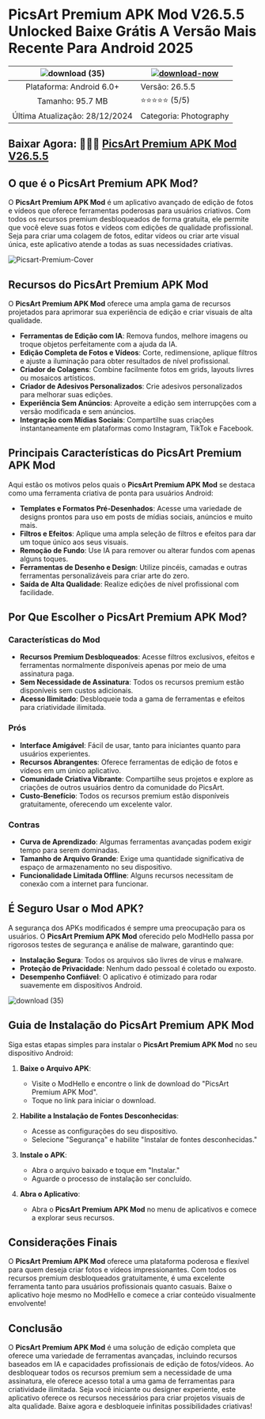 # PicsArt Premium APK Mod V26.5.5 Unlocked Baixe Grátis A Versão Mais Recente Para Android 2025

| ![download (35)](https://github.com/user-attachments/assets/6fb9b500-2dd8-449a-a685-d0b1dd553876) | [![download-now](https://github.com/user-attachments/assets/22657e67-9d2d-46af-a41a-5d365d2ddc1f)](https://modhello.com/picsart/)  |
|:-------------------------------------------------:|-----------------------|
| Plataforma: Android 6.0+                      | Versão: 26.5.5    |  
| Tamanho: 95.7 MB                                | ⭐️⭐️⭐️⭐️⭐️ (5/5) |  
| Última Atualização: 28/12/2024                      | Categoria: Photography |

## Baixar Agora: 🤞🤞🤞 [PicsArt Premium APK Mod V26.5.5](https://modhello.com/picsart/)

## O que é o PicsArt Premium APK Mod?
O **PicsArt Premium APK Mod** é um aplicativo avançado de edição de fotos e vídeos que oferece ferramentas poderosas para usuários criativos. Com todos os recursos premium desbloqueados de forma gratuita, ele permite que você eleve suas fotos e vídeos com edições de qualidade profissional. Seja para criar uma colagem de fotos, editar vídeos ou criar arte visual única, este aplicativo atende a todas as suas necessidades criativas.

![Picsart-Premium-Cover](https://github.com/user-attachments/assets/c501a25e-9059-4b7d-bbc4-65fc6f80baa3)


## Recursos do PicsArt Premium APK Mod
O **PicsArt Premium APK Mod** oferece uma ampla gama de recursos projetados para aprimorar sua experiência de edição e criar visuais de alta qualidade.

- **Ferramentas de Edição com IA**: Remova fundos, melhore imagens ou troque objetos perfeitamente com a ajuda da IA.
- **Edição Completa de Fotos e Vídeos**: Corte, redimensione, aplique filtros e ajuste a iluminação para obter resultados de nível profissional.
- **Criador de Colagens**: Combine facilmente fotos em grids, layouts livres ou mosaicos artísticos.
- **Criador de Adesivos Personalizados**: Crie adesivos personalizados para melhorar suas edições.
- **Experiência Sem Anúncios**: Aproveite a edição sem interrupções com a versão modificada e sem anúncios.
- **Integração com Mídias Sociais**: Compartilhe suas criações instantaneamente em plataformas como Instagram, TikTok e Facebook.


## Principais Características do PicsArt Premium APK Mod
Aqui estão os motivos pelos quais o **PicsArt Premium APK Mod** se destaca como uma ferramenta criativa de ponta para usuários Android:

- **Templates e Formatos Pré-Desenhados**: Acesse uma variedade de designs prontos para uso em posts de mídias sociais, anúncios e muito mais.
- **Filtros e Efeitos**: Aplique uma ampla seleção de filtros e efeitos para dar um toque único aos seus visuais.
- **Remoção de Fundo**: Use IA para remover ou alterar fundos com apenas alguns toques.
- **Ferramentas de Desenho e Design**: Utilize pincéis, camadas e outras ferramentas personalizáveis para criar arte do zero.
- **Saída de Alta Qualidade**: Realize edições de nível profissional com facilidade.


## Por Que Escolher o PicsArt Premium APK Mod?

### Características do Mod
- **Recursos Premium Desbloqueados**: Acesse filtros exclusivos, efeitos e ferramentas normalmente disponíveis apenas por meio de uma assinatura paga.
- **Sem Necessidade de Assinatura**: Todos os recursos premium estão disponíveis sem custos adicionais.
- **Acesso Ilimitado**: Desbloqueie toda a gama de ferramentas e efeitos para criatividade ilimitada.

### Prós
- **Interface Amigável**: Fácil de usar, tanto para iniciantes quanto para usuários experientes.
- **Recursos Abrangentes**: Oferece ferramentas de edição de fotos e vídeos em um único aplicativo.
- **Comunidade Criativa Vibrante**: Compartilhe seus projetos e explore as criações de outros usuários dentro da comunidade do PicsArt.
- **Custo-Benefício**: Todos os recursos premium estão disponíveis gratuitamente, oferecendo um excelente valor.

### Contras
- **Curva de Aprendizado**: Algumas ferramentas avançadas podem exigir tempo para serem dominadas.
- **Tamanho de Arquivo Grande**: Exige uma quantidade significativa de espaço de armazenamento no seu dispositivo.
- **Funcionalidade Limitada Offline**: Alguns recursos necessitam de conexão com a internet para funcionar.


## É Seguro Usar o Mod APK?
A segurança dos APKs modificados é sempre uma preocupação para os usuários. O **PicsArt Premium APK Mod** oferecido pelo ModHello passa por rigorosos testes de segurança e análise de malware, garantindo que:

- **Instalação Segura**: Todos os arquivos são livres de vírus e malware.
- **Proteção de Privacidade**: Nenhum dado pessoal é coletado ou exposto.
- **Desempenho Confiável**: O aplicativo é otimizado para rodar suavemente em dispositivos Android.

![download (35)](https://github.com/user-attachments/assets/a4029598-c548-448d-94f5-d8bc4647048b)


## Guia de Instalação do PicsArt Premium APK Mod
Siga estas etapas simples para instalar o **PicsArt Premium APK Mod** no seu dispositivo Android:

1. **Baixe o Arquivo APK**:
   - Visite o ModHello e encontre o link de download do "PicsArt Premium APK Mod".
   - Toque no link para iniciar o download.

2. **Habilite a Instalação de Fontes Desconhecidas**:
   - Acesse as configurações do seu dispositivo.
   - Selecione "Segurança" e habilite "Instalar de fontes desconhecidas."

3. **Instale o APK**:
   - Abra o arquivo baixado e toque em "Instalar."
   - Aguarde o processo de instalação ser concluído.

4. **Abra o Aplicativo**:
   - Abra o **PicsArt Premium APK Mod** no menu de aplicativos e comece a explorar seus recursos.


## Considerações Finais
O **PicsArt Premium APK Mod** oferece uma plataforma poderosa e flexível para quem deseja criar fotos e vídeos impressionantes. Com todos os recursos premium desbloqueados gratuitamente, é uma excelente ferramenta tanto para usuários profissionais quanto casuais. Baixe o aplicativo hoje mesmo no ModHello e comece a criar conteúdo visualmente envolvente!

## Conclusão
O **PicsArt Premium APK Mod** é uma solução de edição completa que oferece uma variedade de ferramentas avançadas, incluindo recursos baseados em IA e capacidades profissionais de edição de fotos/vídeos. Ao desbloquear todos os recursos premium sem a necessidade de uma assinatura, ele oferece acesso total a uma gama de ferramentas para criatividade ilimitada. Seja você iniciante ou designer experiente, este aplicativo oferece os recursos necessários para criar projetos visuais de alta qualidade. Baixe agora e desbloqueie infinitas possibilidades criativas!
